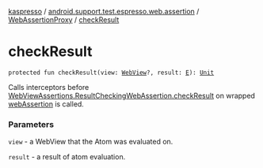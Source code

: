 [kaspresso](../../index.md) / [android.support.test.espresso.web.assertion](../index.md) / [WebAssertionProxy](index.md) / [checkResult](./check-result.md)

# checkResult

`protected fun checkResult(view: `[`WebView`](https://developer.android.com/reference/android/webkit/WebView.html)`?, result: `[`E`](index.md#E)`): `[`Unit`](https://kotlinlang.org/api/latest/jvm/stdlib/kotlin/-unit/index.html)

Calls interceptors before [WebViewAssertions.ResultCheckingWebAssertion.checkResult](#) on wrapped [webAssertion](#) is
called.

### Parameters

`view` - a WebView that the Atom was evaluated on.

`result` - a result of atom evaluation.